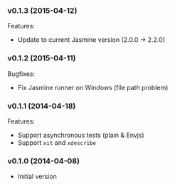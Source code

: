 ### v0.1.3 (2015-04-12)

Features:

* Update to current Jasmine version (2.0.0 -> 2.2.0)

### v0.1.2 (2015-04-11)

Bugfixes:

* Fix Jasmine runner on Windows (file path problem)

### v0.1.1 (2014-04-18)

Features:

* Support asynchronous tests (plain & Envjs)
* Support `xit` and `xdescribe`

### v0.1.0 (2014-04-08)

* Initial version
